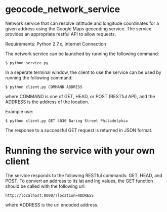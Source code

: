 # geocode_network_service
Network service that can resolve latittude and longitude coordinates for a given address using the Google Maps geocoding service. The service provides an appropriate restful API to allow requests.

Requirements: Python 2.7.x, Internet Connection

The network service can be launched by running the following command:
```
$ python service.py
```

In a seperate terminal window, the client to use the service can be used by running the following command:

```
$ python client.py COMMAND ADDRESS
```

where COMMAND is one of GET, HEAD, or POST (RESTful API), and the ADDRESS is the address of the location.

Example use:

```
$ python client.py GET 4030 Baring Street Philadelphia
```

The response to a successful GET request is returned in JSON format. 

# Running the service with your own client

The service responds to the following RESTful commands: GET, HEAD, and POST. To convert an address to its lat and lng values, the GET function should be called with the following url:

```
http://localhost:8000/?location=ADDRESS
```

where ADDRESS is the url encoded address.